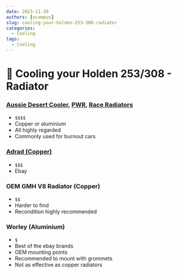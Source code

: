 ```yaml
---
date: 2023-11-30
authors: [ocampus]
slug: cooling-your-holden-253-308-radiator
categories:
  - Cooling
tags:
  - Cooling
---
```


# 🧊 Cooling your Holden 253/308 - Radiator

### [Aussie Desert Cooler](https://www.aussiedesertcooler.com.au/), [PWR](https://www.pwr.com.au/), [Race Radiators](http://raceradiators.com.au/)
- `$$$$`
- Copper or aluminium
- All highly regarded
- Commonly used for burnout cars

### [Adrad (Copper)](https://www.adrad.com.au/)
- `$$$`
- Ebay

### OEM GMH V8 Radiator (Copper)
- `$$`
- Harder to find
- Recondition highly recommended

### Worley (Aluminium)
- `$`
- Best of the ebay brands
- OEM mounting points
- Recommended to mount with grommets
- Not as effective as copper radiators
